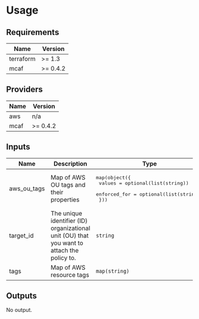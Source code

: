 # Usage
<!--- BEGIN_TF_DOCS --->
## Requirements

| Name | Version |
|------|---------|
| terraform | >= 1.3 |
| mcaf | >= 0.4.2 |

## Providers

| Name | Version |
|------|---------|
| aws | n/a |
| mcaf | >= 0.4.2 |

## Inputs

| Name | Description | Type | Default | Required |
|------|-------------|------|---------|:--------:|
| aws\_ou\_tags | Map of AWS OU tags and their properties | <pre>map(object({<br>    values       = optional(list(string))<br>    enforced_for = optional(list(string))<br>  }))</pre> | n/a | yes |
| target\_id | The unique identifier (ID) organizational unit (OU) that you want to attach the policy to. | `string` | n/a | yes |
| tags | Map of AWS resource tags | `map(string)` | `{}` | no |

## Outputs

No output.

<!--- END_TF_DOCS --->
